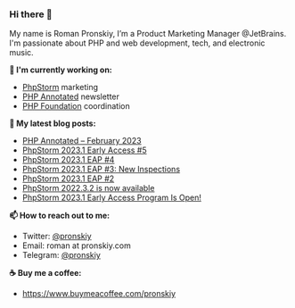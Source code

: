 ### Hi there 👋

My name is Roman Pronskiy, I’m a Product Marketing Manager @JetBrains. I'm passionate about PHP and web development, tech, and electronic music.

**👷 I'm currently working on:**
- [PhpStorm](https://jetbrains.com/phpstorm/) marketing
- [PHP Annotated](https://info.jetbrains.com/PHP-Annotated-Subscription.html) newsletter
- [PHP Foundation](http://thephp.foundation/) coordination

**📜 My latest blog posts:**
<!-- BLOG-POST-LIST:START -->
- [PHP Annotated – February 2023](https://blog.jetbrains.com/phpstorm/2023/02/php-annotated-february-2023/)
- [PhpStorm 2023.1 Early Access #5](https://blog.jetbrains.com/phpstorm/2023/02/phpstorm-2023-1-early-access-5/)
- [PhpStorm 2023.1 EAP #4](https://blog.jetbrains.com/phpstorm/2023/02/phpstorm-2023-1-eap-4/)
- [PhpStorm 2023.1 EAP #3: New Inspections](https://blog.jetbrains.com/phpstorm/2023/02/phpstorm-2023-1-eap-3-new-inspections/)
- [PhpStorm 2023.1 EAP #2](https://blog.jetbrains.com/phpstorm/2023/02/phpstorm-2023-1-eap-2/)
- [PhpStorm 2022.3.2 is now available](https://blog.jetbrains.com/phpstorm/2023/01/phpstorm-2022-3-2-is-now-available/)
- [PhpStorm 2023.1 Early Access Program Is Open!](https://blog.jetbrains.com/phpstorm/2023/01/phpstorm-2023-1-early-access-program-is-open/)
<!-- BLOG-POST-LIST:END -->

**📫 How to reach out to me:**
- Twitter: [@pronskiy](https://twitter.com/pronskiy)
- Email: roman at pronskiy.com
- Telegram: [@pronskiy](https://t.me/pronskiy)

**☕️ Buy me a coffee:**
- https://www.buymeacoffee.com/pronskiy

<!--
- 💬 Ask me about [PhpStorm](https://www.jetbrains.com/phpstorm/) and PHP.

Here are some ideas to get you started:

- 🔭 I’m currently working on ...
- 🌱 I’m currently learning ...
- 👯 I’m looking to collaborate on ...
- 🤔 I’m looking for help with ...
- 💬 Ask me about ...
- 📫 How to reach me: ...
- 😄 Pronouns: ...
- ⚡ Fun fact: ...
-->
